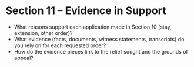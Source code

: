 # Section 11 – Evidence in Support

- What reasons support each application made in Section 10 (stay, extension, other order)?
- What evidence (facts, documents, witness statements, transcripts) do you rely on for each requested order?
- How do the evidence pieces link to the relief sought and the grounds of appeal?
